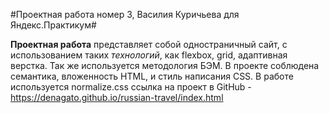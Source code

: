 #Проектная работа номер 3, Василия Куричьева для Яндекс.Практикум# 
 
**Проектная работа** представляет собой одностраничный сайт, с использованием таких *технологий*, как flexbox, grid, адаптивная верстка. Так же используется методология БЭМ. В проекте соблюдена семантика, вложенность HTML, и стиль написания CSS. В работе используется normalize.css
ссылка на проект в GitHub - https://denagato.github.io/russian-travel/index.html
